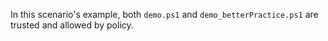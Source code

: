 In this scenario's example, both `demo.ps1` and `demo_betterPractice.ps1` are trusted and allowed by policy.